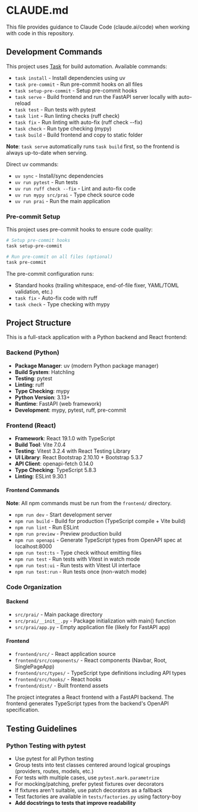 # CLAUDE.md

This file provides guidance to Claude Code (claude.ai/code) when working with code in this repository.

## Development Commands

This project uses [Task](https://taskfile.dev/) for build automation. Available commands:

- `task install` - Install dependencies using uv
- `task pre-commit` - Run pre-commit hooks on all files
- `task setup-pre-commit` - Setup pre-commit hooks
- `task serve` - Build frontend and run the FastAPI server locally with auto-reload
- `task test` - Run tests with pytest
- `task lint` - Run linting checks (ruff check)
- `task fix` - Run linting with auto-fix (ruff check --fix)
- `task check` - Run type checking (mypy)
- `task build` - Build frontend and copy to static folder

**Note**: `task serve` automatically runs `task build` first, so the frontend is always up-to-date when serving.

Direct uv commands:
- `uv sync` - Install/sync dependencies
- `uv run pytest` - Run tests
- `uv run ruff check --fix` - Lint and auto-fix code
- `uv run mypy src/prai` - Type check source code
- `uv run prai` - Run the main application

### Pre-commit Setup

This project uses pre-commit hooks to ensure code quality:

```bash
# Setup pre-commit hooks
task setup-pre-commit

# Run pre-commit on all files (optional)
task pre-commit
```

The pre-commit configuration runs:
- Standard hooks (trailing whitespace, end-of-file fixer, YAML/TOML validation, etc.)
- `task fix` - Auto-fix code with ruff
- `task check` - Type checking with mypy

## Project Structure

This is a full-stack application with a Python backend and React frontend:

### Backend (Python)
- **Package Manager**: uv (modern Python package manager)
- **Build System**: Hatchling
- **Testing**: pytest
- **Linting**: ruff
- **Type Checking**: mypy
- **Python Version**: 3.13+
- **Runtime**: FastAPI (web framework)
- **Development**: mypy, pytest, ruff, pre-commit

### Frontend (React)
- **Framework**: React 19.1.0 with TypeScript
- **Build Tool**: Vite 7.0.4
- **Testing**: Vitest 3.2.4 with React Testing Library
- **UI Library**: React Bootstrap 2.10.10 + Bootstrap 5.3.7
- **API Client**: openapi-fetch 0.14.0
- **Type Checking**: TypeScript 5.8.3
- **Linting**: ESLint 9.30.1

#### Frontend Commands
**Note**: All npm commands must be run from the `frontend/` directory.

- `npm run dev` - Start development server
- `npm run build` - Build for production (TypeScript compile + Vite build)
- `npm run lint` - Run ESLint
- `npm run preview` - Preview production build
- `npm run openapi` - Generate TypeScript types from OpenAPI spec at localhost:8000
- `npm run test:ts` - Type check without emitting files
- `npm run test` - Run tests with Vitest in watch mode
- `npm run test:ui` - Run tests with Vitest UI interface
- `npm run test:run` - Run tests once (non-watch mode)

### Code Organization

#### Backend
- `src/prai/` - Main package directory
- `src/prai/__init__.py` - Package initialization with main() function
- `src/prai/app.py` - Empty application file (likely for FastAPI app)

#### Frontend
- `frontend/src/` - React application source
- `frontend/src/components/` - React components (Navbar, Root, SinglePageApp)
- `frontend/src/types/` - TypeScript type definitions including API types
- `frontend/src/hooks/` - React hooks
- `frontend/dist/` - Built frontend assets

The project integrates a React frontend with a FastAPI backend. The frontend generates TypeScript types from the backend's OpenAPI specification.

## Testing Guidelines

### Python Testing with pytest

- Use pytest for all Python testing
- Group tests into test classes centered around logical groupings (providers, routes, models, etc.)
- For tests with multiple cases, use `pytest.mark.parametrize`
- For mocking/patching, prefer pytest fixtures over decorators
- If fixtures aren't suitable, use patch decorators as a fallback
- Test factories are available in `tests/factories.py` using factory-boy
- **Add docstrings to tests that improve readability**
